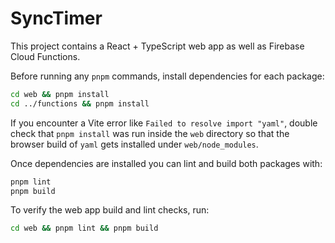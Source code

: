# SyncTimer

This project contains a React + TypeScript web app as well as Firebase Cloud Functions.

Before running any `pnpm` commands, install dependencies for each package:

```bash
cd web && pnpm install
cd ../functions && pnpm install
```

If you encounter a Vite error like `Failed to resolve import "yaml"`, double
check that `pnpm install` was run inside the `web` directory so that the browser
build of `yaml` gets installed under `web/node_modules`.

Once dependencies are installed you can lint and build both packages with:

```bash
pnpm lint
pnpm build
```

To verify the web app build and lint checks, run:

```bash
cd web && pnpm lint && pnpm build
```

